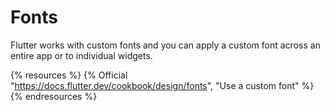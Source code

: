 # Fonts

Flutter works with custom fonts and you can apply a custom font across an entire app or to individual widgets.

{% resources %}
  {% Official "https://docs.flutter.dev/cookbook/design/fonts", "Use a custom font" %}
{% endresources %}
